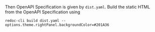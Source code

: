 Then OpenAPI Specification is given by `dist.yaml`. Build the static HTML from the OpenAPI Specification using

```
redoc-cli build dist.yaml --options.theme.rightPanel.backgroundColor=#201A36
```
